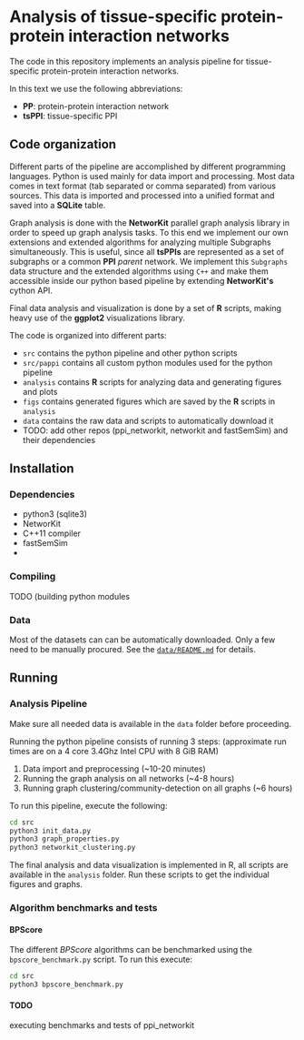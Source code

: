 Analysis of tissue-specific protein-protein interaction networks
================================================================

The code in this repository implements an analysis pipeline for tissue-specific
protein-protein interaction networks.

In this text we use the following abbreviations:

- **PP**: protein-protein interaction network
- **tsPPI**: tissue-specific PPI

## Code organization

Different parts of the pipeline are accomplished by different programming
languages. Python is used mainly for data import and processing. Most data comes
in text format (tab separated or comma separated) from various sources. This
data is imported and processed into a unified format and saved into a **SQLite**
table.

Graph analysis is done with the **NetworKit** parallel graph analysis library in
order to speed up graph analysis tasks. To this end we implement our own
extensions and extended algorithms for analyzing multiple Subgraphs
simultaneously. This is useful, since all **tsPPIs** are represented as a set of
subgraphs or a common **PPI** *parent* network. We implement this `Subgraphs`
data structure and the extended algorithms using `C++` and make them accessible
inside our python based pipeline by extending **NetworKit's** cython API.

Final data analysis and visualization is done by a set of **R** scripts, making
heavy use of the **ggplot2** visualizations library.

The code is organized into different parts:

- `src` contains the python pipeline and other python scripts
- `src/pappi` contains all custom python modules used for the python pipeline
- `analysis` contains **R** scripts for analyzing data and generating figures
  and plots
- `figs` contains generated figures which are saved by the **R** scripts in
  `analysis`
- `data` contains the raw data and scripts to automatically download it
- TODO: add other repos (ppi_networkit, networkit and fastSemSim) and their
  dependencies

## Installation

### Dependencies

- python3 (sqlite3)
- NetworKit
- C++11 compiler
- fastSemSim
- 


### Compiling

TODO (building python modules


### Data

Most of the datasets can can be automatically downloaded. Only a few need
to be manually procured. See the [`data/README.md`](data/README.md) for details.


## Running

### Analysis Pipeline

Make sure all needed data is available in the `data` folder before proceeding.

Running the python pipeline consists of running 3 steps:
(approximate run times are on a 4 core 3.4Ghz Intel CPU with 8 GiB RAM)

1. Data import and preprocessing (~10-20 minutes)
2. Running the graph analysis on all networks (~4-8 hours)
3. Running graph clustering/community-detection on all graphs (~6 hours)

To run this pipeline, execute the following:

```sh
cd src
python3 init_data.py
python3 graph_properties.py
python3 networkit_clustering.py
```

The final analysis and data visualization is implemented in R, all scripts are
available in the `analysis` folder. Run these scripts to get the individual
figures and graphs.

### Algorithm benchmarks and tests

#### BPScore

The different *BPScore* algorithms can be benchmarked using the
`bpscore_benchmark.py` script. To run this execute:

```sh
cd src
python3 bpscore_benchmark.py
```

#### TODO
executing benchmarks and tests of ppi_networkit
